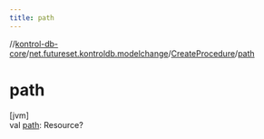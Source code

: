 ```yaml
---
title: path
---
```

//[kontrol-db-core](../../../index.html)/[net.futureset.kontroldb.modelchange](../index.html)/[CreateProcedure](index.html)/[path](path.html)



# path



[jvm]\
val [path](path.html): Resource?




